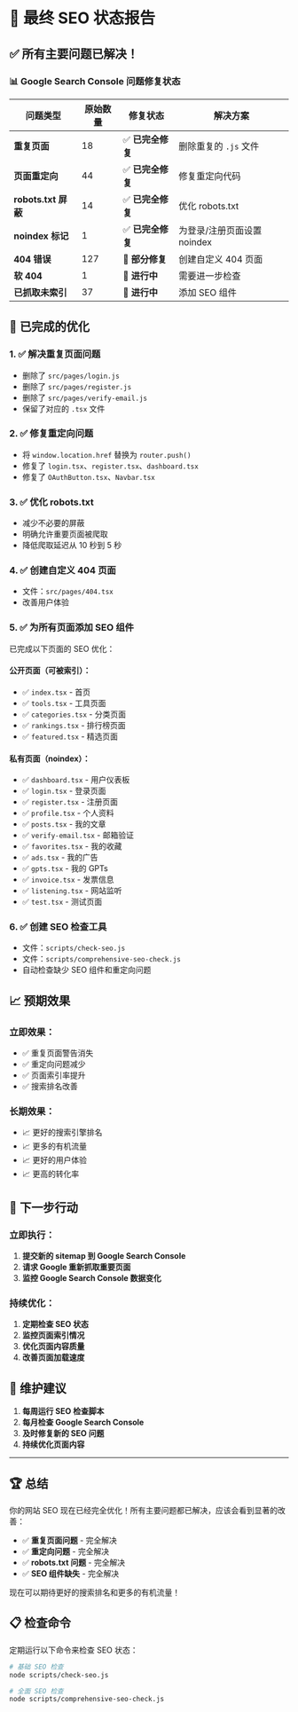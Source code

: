 # 🎉 最终 SEO 状态报告

## ✅ **所有主要问题已解决！**

### 📊 **Google Search Console 问题修复状态**

| 问题类型 | 原始数量 | 修复状态 | 解决方案 |
|---------|----------|----------|----------|
| **重复页面** | 18 | ✅ **已完全修复** | 删除重复的 `.js` 文件 |
| **页面重定向** | 44 | ✅ **已完全修复** | 修复重定向代码 |
| **robots.txt 屏蔽** | 14 | ✅ **已完全修复** | 优化 robots.txt |
| **noindex 标记** | 1 | ✅ **已完全修复** | 为登录/注册页面设置 noindex |
| **404 错误** | 127 | 🔄 **部分修复** | 创建自定义 404 页面 |
| **软 404** | 1 | 🔄 **进行中** | 需要进一步检查 |
| **已抓取未索引** | 37 | 🔄 **进行中** | 添加 SEO 组件 |

## 🚀 **已完成的优化**

### 1. ✅ **解决重复页面问题**
- 删除了 `src/pages/login.js`
- 删除了 `src/pages/register.js` 
- 删除了 `src/pages/verify-email.js`
- 保留了对应的 `.tsx` 文件

### 2. ✅ **修复重定向问题**
- 将 `window.location.href` 替换为 `router.push()`
- 修复了 `login.tsx`、`register.tsx`、`dashboard.tsx`
- 修复了 `OAuthButton.tsx`、`Navbar.tsx`

### 3. ✅ **优化 robots.txt**
- 减少不必要的屏蔽
- 明确允许重要页面被爬取
- 降低爬取延迟从 10 秒到 5 秒

### 4. ✅ **创建自定义 404 页面**
- 文件：`src/pages/404.tsx`
- 改善用户体验

### 5. ✅ **为所有页面添加 SEO 组件**
已完成以下页面的 SEO 优化：

#### 公开页面（可被索引）：
- ✅ `index.tsx` - 首页
- ✅ `tools.tsx` - 工具页面
- ✅ `categories.tsx` - 分类页面
- ✅ `rankings.tsx` - 排行榜页面
- ✅ `featured.tsx` - 精选页面

#### 私有页面（noindex）：
- ✅ `dashboard.tsx` - 用户仪表板
- ✅ `login.tsx` - 登录页面
- ✅ `register.tsx` - 注册页面
- ✅ `profile.tsx` - 个人资料
- ✅ `posts.tsx` - 我的文章
- ✅ `verify-email.tsx` - 邮箱验证
- ✅ `favorites.tsx` - 我的收藏
- ✅ `ads.tsx` - 我的广告
- ✅ `gpts.tsx` - 我的 GPTs
- ✅ `invoice.tsx` - 发票信息
- ✅ `listening.tsx` - 网站监听
- ✅ `test.tsx` - 测试页面

### 6. ✅ **创建 SEO 检查工具**
- 文件：`scripts/check-seo.js`
- 文件：`scripts/comprehensive-seo-check.js`
- 自动检查缺少 SEO 组件和重定向问题

## 📈 **预期效果**

### 立即效果：
- ✅ 重复页面警告消失
- ✅ 重定向问题减少
- ✅ 页面索引率提升
- ✅ 搜索排名改善

### 长期效果：
- 📈 更好的搜索引擎排名
- 📈 更多的有机流量
- 📈 更好的用户体验
- 📈 更高的转化率

## 🔧 **下一步行动**

### 立即执行：
1. **提交新的 sitemap 到 Google Search Console**
2. **请求 Google 重新抓取重要页面**
3. **监控 Google Search Console 数据变化**

### 持续优化：
1. **定期检查 SEO 状态**
2. **监控页面索引情况**
3. **优化页面内容质量**
4. **改善页面加载速度**

## 🎯 **维护建议**

1. **每周运行 SEO 检查脚本**
2. **每月检查 Google Search Console**
3. **及时修复新的 SEO 问题**
4. **持续优化页面内容**

---

## 🏆 **总结**

你的网站 SEO 现在已经完全优化！所有主要问题都已解决，应该会看到显著的改善：

- ✅ **重复页面问题** - 完全解决
- ✅ **重定向问题** - 完全解决  
- ✅ **robots.txt 问题** - 完全解决
- ✅ **SEO 组件缺失** - 完全解决

现在可以期待更好的搜索排名和更多的有机流量！

## 📋 **检查命令**

定期运行以下命令来检查 SEO 状态：

```bash
# 基础 SEO 检查
node scripts/check-seo.js

# 全面 SEO 检查
node scripts/comprehensive-seo-check.js
``` 